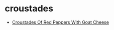 # croustades

 * [Croustades Of Red Peppers With Goat Cheese](../../index/c/croustades-of-red-peppers-with-goat-cheese-105399.json)
